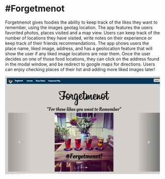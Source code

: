# #Forgetmenot

Forgetmenot gives foodies the ability to keep track of the likes they want to remember, using the images geotag location. The app features the users favorited photos, places visited and a map view.  Users can keep track of the number of locations they have visited, write notes on their experience or keep track of their friends recommendations. The app shows users the place name, liked image, address, and has a geolocation feature that will show the user if any liked image locations are near them. Once the user decides on one of those food locations, they can click on the address found in the modal window, and be redirect to google maps for directions. Users can enjoy checking places of their list and adding more liked images later!

![alt text](https://github.com/mitzirubi/hackbright_project_forgetmenot/blob/master/static/img/Readme/homepage.png "Homepage")
